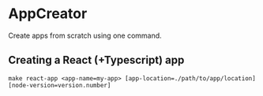 # AppCreator

Create apps from scratch using one command.

## Creating a React (+Typescript) app

```shell
make react-app <app-name=my-app> [app-location=./path/to/app/location] [node-version=version.number]
```

<!--
[TODO]
## Creating a modular Node app

```shell
make node-app app-name ./path/to/app/location
```

### Requirements

- Docker
- Visual Studio Code
- Dev Containers extension

That's it. Here the full [Dev Containers tutorial](https://code.visualstudio.com/docs/devcontainers/tutorial)
 -->
